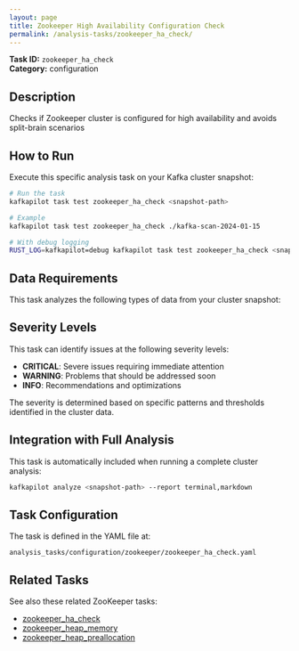 ```yaml
---
layout: page
title: Zookeeper High Availability Configuration Check
permalink: /analysis-tasks/zookeeper_ha_check/
---
```


**Task ID:** `zookeeper_ha_check`  
**Category:** configuration

## Description

Checks if Zookeeper cluster is configured for high availability and avoids split-brain scenarios

## How to Run

Execute this specific analysis task on your Kafka cluster snapshot:

```bash
# Run the task
kafkapilot task test zookeeper_ha_check <snapshot-path>

# Example
kafkapilot task test zookeeper_ha_check ./kafka-scan-2024-01-15

# With debug logging
RUST_LOG=kafkapilot=debug kafkapilot task test zookeeper_ha_check <snapshot-path>
```

## Data Requirements

This task analyzes the following types of data from your cluster snapshot:



## Severity Levels

This task can identify issues at the following severity levels:

- **CRITICAL**: Severe issues requiring immediate attention
- **WARNING**: Problems that should be addressed soon  
- **INFO**: Recommendations and optimizations

The severity is determined based on specific patterns and thresholds identified in the cluster data.

## Integration with Full Analysis

This task is automatically included when running a complete cluster analysis:

```bash
kafkapilot analyze <snapshot-path> --report terminal,markdown
```

## Task Configuration

The task is defined in the YAML file at:
```
analysis_tasks/configuration/zookeeper/zookeeper_ha_check.yaml
```

## Related Tasks

See also these related ZooKeeper tasks:
- [zookeeper_ha_check](../zookeeper_ha_check)
- [zookeeper_heap_memory](../zookeeper_heap_memory)
- [zookeeper_heap_preallocation](../zookeeper_heap_preallocation)




